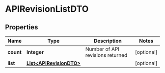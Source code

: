 

# APIRevisionListDTO

## Properties

Name | Type | Description | Notes
------------ | ------------- | ------------- | -------------
**count** | **Integer** | Number of API revisions returned  |  [optional]
**list** | [**List&lt;APIRevisionDTO&gt;**](APIRevisionDTO.md) |  |  [optional]



